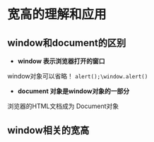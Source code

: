 # 宽高的理解和应用

## window和document的区别

- **window 表示浏览器打开的窗口**

window对象可以省略！ `alert();\window.alert()`



- **document 对象是window对象的一部分**

浏览器的HTML文档成为 Document对象



## window相关的宽高

